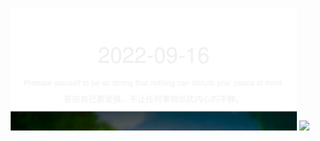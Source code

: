 <!-- [START DAILY SAYING] -->
<!-- Please keep comment here to allow auto update -->
<p align="center">
  <img src="assets/daily-saying/2022-09-16.svg" height="196"/>
  <img src="https://dots365.herokuapp.com?d=2022-09-16" height="196"/>
</p>
<!-- [END DAILY SAYING] -->

<!-- <p align="center">
<img alt="profile views" src="https://komarev.com/ghpvc/?username=bubkoo&color=brightgreen&style=flat-square&label=PROFILE+VIEWS" />
</p> -->
